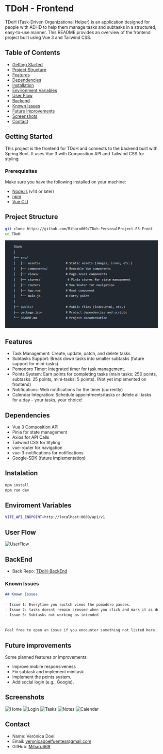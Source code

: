 # TDoH - Frontend

TDoH (Task-Driven Organizational Helper) is an application designed for people with ADHD to help them manage tasks and subtasks in a structured, easy-to-use manner. This README provides an overview of the frontend project built using Vue 3 and Tailwind CSS.

## Table of Contents
- [Getting Started](#getting-started)
- [Project Structure](#project-structure)
- [Features](#features)
- [Dependencies](#dependencies)
- [Installation](#installation)
- [Environment Variables](#environment-variables)
- [User Flow](#user-flow)
- [Backend](#backend)
- [Known Issues](#known-issues)
- [Future Improvements](#future-improvements)
- [Screenshots](#screenshots)
- [Contact](#contact)

## Getting Started

This project is the frontend for TDoH and connects to the backend built with Spring Boot. It uses Vue 3 with Composition API and Tailwind CSS for styling.

### Prerequisites

Make sure you have the following installed on your machine:
- [Node.js](https://nodejs.org/) (v14 or later)
- [npm](https://www.npmjs.com/)
- [Vue CLI](https://cli.vuejs.org/)

## Project Structure

```bash
git clone https://github.com/Miharu669/TDoh-PersonalProject-F5-Front
cd TDoH

```

![Structure](4307f09698f7ed86f6759ff3839f906b.png)


## Features
- Task Management: Create, update, patch, and delete tasks.
- Subtasks Support: Break down tasks into smaller subtasks (future support for mini-tasks).
- Pomodoro Timer: Integrated timer for task management.
- Points System: Earn points for completing tasks (main tasks: 250 points, subtasks: 25 points, mini-tasks: 5 points). (Not yet implemented on frontend)
- Notifications: Web notifications for the timer (currently)
- Calendar Integration: Schedule appointments/tasks or delete all tasks for a day – your tasks, your choice!

## Dependencies

- Vue 3 Composition API
- Pinia for state management
- Axios for API Calls
- Tailwind CSS for Styling
- vue-router for navigation
- vue-3-notifications for notifications
- Google-SDK (future implementation)

## Instalation
```bash
npm install
npm run dev
```

## Enviroment Variables
```bash
VITE_API_ENDPOINT=http://localhost:8080/api/v1
```

## User Flow
![UserFlow](https://i.gyazo.com/9f18c606b4b3fb3c5bc0170145929ded.png)

## BackEnd
- Back Repo: [TDoH-BackEnd](https://github.com/Miharu669/TDoh-PersonalProject-F5-Back)

### **Known Issues**
```markdown
## Known Issues

- Issue 1: Everytime you switch views the pomodoro pauses.
- Issue 2: tasks doesnt remain crossed when you click and mark it as done on the frontend.
- Issue 3: Subtasks not working as intended


Feel free to open an issue if you encounter something not listed here.
```

## Future improvements
Some planned features or improvements:
- Improve mobile responsiveness
- Fix subtask and implement minitask
- Implement the points system.
- Add social login (e.g., Google).

## Screenshots
![Home](https://i.gyazo.com/c811fdafb1538f2cc215284c8289500b.png)
![Login](https://i.gyazo.com/c010729d6cdc71fa9ba4140be2c3d205.png)
![Tasks](https://i.gyazo.com/9ca76c29e1d7f3d65252efbd3e446987.png)
![Notes](https://i.gyazo.com/6dd22dff49d24af533b3cabd0c07f0c4.png)
![Calendar](https://i.gyazo.com/bdaa760f4cd98d01385a4f1ae3eda4d1.png)

## Contact
- Name: Verónica Doel
- Email: veronicadoelfuentes@gmail.com
- GitHub: [Miharu669](https://github.com/Miharu669)


